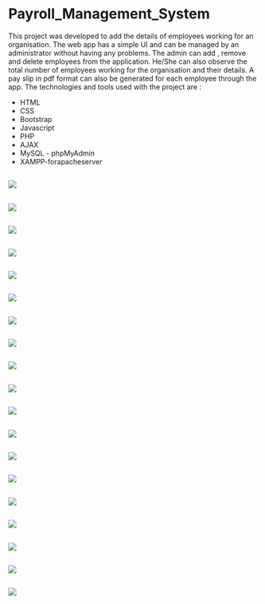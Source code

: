 # Payroll_Management_System
 
 This project was developed to add the details of 
employees working for an organisation. The web app has 
a simple UI and can be managed by an administrator 
without having any problems. The admin can add , 
remove and delete employees from the application.
He/She can also observe the total number of employees 
working for the organisation and their details. A pay slip in 
pdf format can also be generated for each employee 
through the app. The technologies and tools used with 
the project are :
- HTML 
- CSS
- Bootstrap 
- Javascript 
- PHP 
- AJAX
- MySQL - phpMyAdmin 
- XAMPP-forapacheserver




![](https://github.com/Debalikh25/Payroll_Management_System/blob/main/1.png)
---
![](https://github.com/Debalikh25/Payroll_Management_System/blob/main/2.png)
---
![](https://github.com/Debalikh25/Payroll_Management_System/blob/main/3.png)
---
![](https://github.com/Debalikh25/Payroll_Management_System/blob/main/4.png)
---
![](https://github.com/Debalikh25/Payroll_Management_System/blob/main/5.png)
---
![](https://github.com/Debalikh25/Payroll_Management_System/blob/main/6.png)
---
![](https://github.com/Debalikh25/Payroll_Management_System/blob/main/7.png)
---
![](https://github.com/Debalikh25/Payroll_Management_System/blob/main/8.png)
---
![](https://github.com/Debalikh25/Payroll_Management_System/blob/main/9.png)
---
![](https://github.com/Debalikh25/Payroll_Management_System/blob/main/10.png)
---
![](https://github.com/Debalikh25/Payroll_Management_System/blob/main/11.png)
---
![](https://github.com/Debalikh25/Payroll_Management_System/blob/main/12.png)
---
![](https://github.com/Debalikh25/Payroll_Management_System/blob/main/13.png)
---
![](https://github.com/Debalikh25/Payroll_Management_System/blob/main/14.png)
---
![](https://github.com/Debalikh25/Payroll_Management_System/blob/main/15.png)
---
![](https://github.com/Debalikh25/Payroll_Management_System/blob/main/16.png)
---
![](https://github.com/Debalikh25/Payroll_Management_System/blob/main/17.png)
---
![](https://github.com/Debalikh25/Payroll_Management_System/blob/main/18.png)
---
![](https://github.com/Debalikh25/Payroll_Management_System/blob/main/19.png)
---
